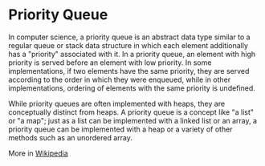 # Priority Queue

In computer science, a priority queue is an abstract data type similar to a regular queue or stack data structure in which each element additionally has a "priority" associated with it. In a priority queue, an element with high priority is served before an element with low priority. In some implementations, if two elements have the same priority, they are served according to the order in which they were enqueued, while in other implementations, ordering of elements with the same priority is undefined.

While priority queues are often implemented with heaps, they are conceptually distinct from heaps. A priority queue is a concept like "a list" or "a map"; just as a list can be implemented with a linked list or an array, a priority queue can be implemented with a heap or a variety of other methods such as an unordered array.

More in [Wikipedia](https://en.wikipedia.org/wiki/Priority_queue)